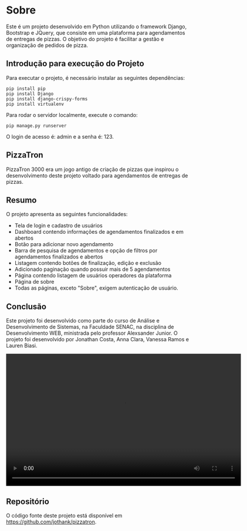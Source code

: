 <h1>Sobre</h1>

<p>Este é um projeto desenvolvido em Python utilizando o framework Django, Bootstrap e JQuery, que consiste em uma plataforma para agendamentos de entregas de pizzas. O objetivo do projeto é facilitar a gestão e organização de pedidos de pizza.</p>

<h2>Introdução para execução do Projeto</h2>

<p>Para executar o projeto, é necessário instalar as seguintes dependências:</p>

<pre><code>pip install pip
pip install Django
pip install django-crispy-forms
pip install virtualenv
</code></pre>

<p>Para rodar o servidor localmente, execute o comando:</p>

<pre><code>pip manage.py runserver
</code></pre>

<p>O login de acesso é: admin e a senha é: 123.</p>

<h2>PizzaTron</h2>

<p>PizzaTron 3000 era um jogo antigo de criação de pizzas que inspirou o desenvolvimento deste projeto voltado para agendamentos de entregas de pizzas.</p>

<h2>Resumo</h2>

<p>O projeto apresenta as seguintes funcionalidades:</p>

<ul>
  <li>Tela de login e cadastro de usuários</li>
  <li>Dashboard contendo informações de agendamentos finalizados e em abertos</li>
  <li>Botão para adicionar novo agendamento</li>
  <li>Barra de pesquisa de agendamentos e opção de filtros por agendamentos finalizados e abertos</li>
  <li>Listagem contendo botões de finalização, edição e exclusão</li>
  <li>Adicionado paginação quando possuir mais de 5 agendamentos</li>
  <li>Página contendo listagem de usuários operadores da plataforma</li>
  <li>Página de sobre</li>
  <li>Todas as páginas, exceto "Sobre", exigem autenticação de usuário.</li>
</ul>

<h2>Conclusão</h2>

<p>Este projeto foi desenvolvido como parte do curso de Análise e Desenvolvimento de Sistemas, na Faculdade SENAC, na disciplina de Desenvolvimento WEB, ministrada pelo professor Alexsander Junior. O projeto foi desenvolvido por Jonathan Costa, Anna Clara, Vanessa Ramos e Lauren Biasi.</p>

<video width="640" height="360" controls>
  <source src="https://dms.licdn.com/playlist/C4E05AQFluJB0r4Rn6A/mp4-720p-30fp-crf28/0/1656473289440?e=1683158400&v=beta&t=FiUxUpysJRAyrQ_O5ADylq88WYdgiW8TnENknbBPRZU" type="video/mp4">
  Your browser does not support the video tag.
</video>

<h2>Repositório</h2>

<p>O código fonte deste projeto está disponível em <a href="https://github.com/jothank/pizzatron">https://github.com/jothank/pizzatron</a>.</p>
